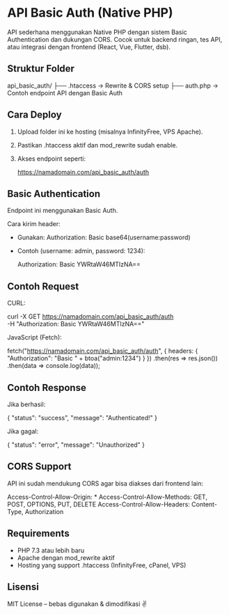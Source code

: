 # API Basic Auth (Native PHP)

API sederhana menggunakan Native PHP dengan sistem Basic Authentication dan dukungan CORS. Cocok untuk backend ringan, tes API, atau integrasi dengan frontend (React, Vue, Flutter, dsb).

## Struktur Folder

api_basic_auth/
├── .htaccess → Rewrite & CORS setup
├── auth.php → Contoh endpoint API dengan Basic Auth

## Cara Deploy

1. Upload folder ini ke hosting (misalnya InfinityFree, VPS Apache).
2. Pastikan .htaccess aktif dan mod_rewrite sudah enable.
3. Akses endpoint seperti:

   https://namadomain.com/api_basic_auth/auth

## Basic Authentication

Endpoint ini menggunakan Basic Auth.

Cara kirim header:

- Gunakan: Authorization: Basic base64(username:password)
- Contoh (username: admin, password: 1234):

  Authorization: Basic YWRtaW46MTIzNA==

## Contoh Request

CURL:

curl -X GET https://namadomain.com/api_basic_auth/auth \
 -H "Authorization: Basic YWRtaW46MTIzNA=="

JavaScript (Fetch):

fetch("https://namadomain.com/api_basic_auth/auth", {
headers: {
"Authorization": "Basic " + btoa("admin:1234")
}
})
.then(res => res.json())
.then(data => console.log(data));

## Contoh Response

Jika berhasil:

{
"status": "success",
"message": "Authenticated!"
}

Jika gagal:

{
"status": "error",
"message": "Unauthorized"
}

## CORS Support

API ini sudah mendukung CORS agar bisa diakses dari frontend lain:

Access-Control-Allow-Origin: \*
Access-Control-Allow-Methods: GET, POST, OPTIONS, PUT, DELETE
Access-Control-Allow-Headers: Content-Type, Authorization

## Requirements

- PHP 7.3 atau lebih baru
- Apache dengan mod_rewrite aktif
- Hosting yang support .htaccess (InfinityFree, cPanel, VPS)

## Lisensi

MIT License – bebas digunakan & dimodifikasi ✌️
